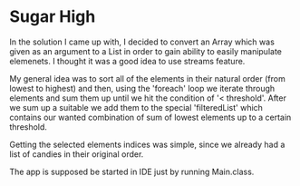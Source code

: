 # Sugar High


In the solution I came up with, I decided to convert an Array which was given as an argument to a List in order to gain ability to easily manipulate elemenets. I thought it was a good idea to use streams feature.

My general idea was to sort all of the elements in their natural order (from lowest to highest) and then, using the 'foreach' loop we iterate through elements and sum them up until we hit the condition of '< threshold'. After we sum up a suitable we add them to the special 'filteredList' which contains our wanted combination of sum of lowest elements up to a certain threshold.

Getting the selected elements indices was simple, since we already had a list of candies in their original order.

The app is supposed be started in IDE just by running Main.class.
